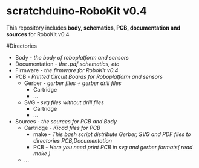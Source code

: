 # scratchduino-RoboKit v0.4
This repository includes **body, schematics, PCB, documentation and sources** for RoboKit v0.4

#Directories
* Body - *the body of roboplatform and sensors*
* Documentation - *the .pdf schematics, etc*
* Firmware - *the firmware for RoboKit v0.4*
* PCB - *Printed Circuit Boards for Roboplatform and sensors*
    * Gerber - *gerber files + gerber drill files*
        * Cartridge
        * ...
    * SVG - *svg files without drill files*
        * Cartridge
        * ...
* Sources - *the sources for PCB and Body*
    * Cartridge - *Kicad files for PCB*
        * make - *This bash script distribute Gerber, SVG and PDF files to directories PCB,Documentation*
        * PCB - *Here you need print PCB in svg and gerber formats( read make )*
    * ...
